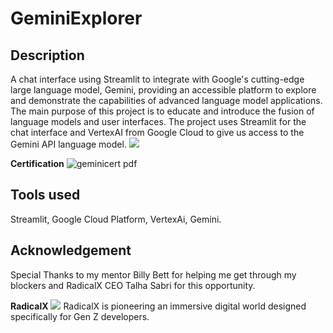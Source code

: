 # GeminiExplorer

## Description
  A chat interface using Streamlit to integrate with Google's cutting-edge large language model, Gemini, providing an accessible platform to explore and demonstrate the capabilities of advanced language model applications. The main purpose of this project is to educate and introduce the fusion of language models and user interfaces. The project uses Streamlit for the chat interface and VertexAI from Google Cloud to give us access to the Gemini API language model.
  ![](https://i.imgur.com/ttDZjFX.png)

  

  **Certification**
  ![geminicert pdf](https://github.com/jowii26/GeminiExplorer/assets/120990158/f465de26-8924-4a0e-aeb0-353172e22966)

  ## Tools used
Streamlit, Google Cloud Platform, VertexAi, Gemini. 

## Acknowledgement 
Special Thanks to my mentor Billy Bett for helping me get through my blockers and RadicalX CEO Talha Sabri for this opportunity. 

**RadicalX**
 ![](https://i.imgur.com/1yxvh5u.png)
RadicalX is pioneering an immersive digital world designed specifically for Gen Z developers.
